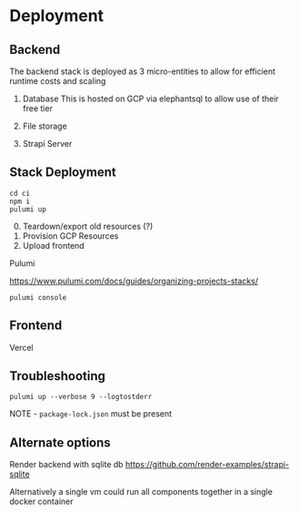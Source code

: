 # Deployment

## Backend

The backend stack is deployed as 3 micro-entities to allow for efficient runtime costs and scaling

1. Database
   This is hosted on GCP via elephantsql to allow use of their free tier

2. File storage

3. Strapi Server

## Stack Deployment

```
cd ci
npm i
pulumi up
```

0. Teardown/export old resources (?)
1. Provision GCP Resources
2. Upload frontend

Pulumi

https://www.pulumi.com/docs/guides/organizing-projects-stacks/

```
pulumi console
```

## Frontend

Vercel

## Troubleshooting

```
pulumi up --verbose 9 --logtostderr
```

NOTE - `package-lock.json` must be present

## Alternate options

Render backend with sqlite db
https://github.com/render-examples/strapi-sqlite

Alternatively a single vm could run all components together in a single docker container
